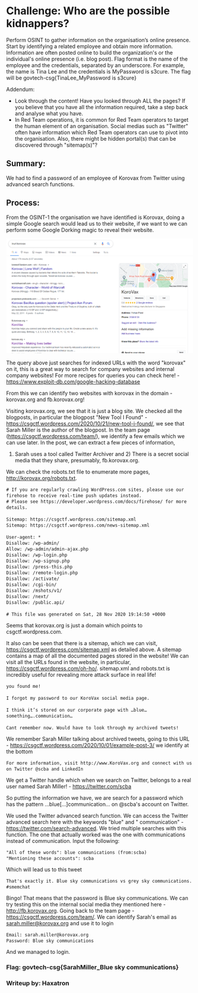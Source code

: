 # Challenge: Who are the possible kidnappers?
Perform OSINT to gather information on the organisation’s online presence. Start by identifying a related employee and obtain more information. Information are often posted online to build the organization's or the individual's online presence (i.e. blog post). Flag format is the name of the employee and the credentials, separated by an underscore. For example, the name is Tina Lee and the credentials is MyPassword is s3cure. The flag will be govtech-csg{TinaLee_MyPassword is s3cure}

Addendum:
- Look through the content! Have you looked through ALL the pages? If you believe that you have all the information required, take a step back and analyse what you have.
- In Red Team operations, it is common for Red Team operators to target the human element of an organisation. Social medias such as "Twitter" often have information which Red Team operators can use to pivot into the organisation. Also, there might be hidden portal(s) that can be discovered through "sitemap(s)"?

## Summary: 
We had to find a password of an employee of Korovax from Twitter using advanced search functions.

## Process:
From the OSINT-1 the organisation we have identified is Korovax, doing a simple Google search would lead us to their website, if we want to we can perform some Google Dorking magic
to reveal their website.

![](https://github.com/BunchOfBytes/STF-2020/blob/main/Screenshot%20(20).png)

The query above just searches for indexed URLs with the word "korovax" on it,  this is a great way to search for company websites and internal company websites! For more recipes for queries you can check here! - https://www.exploit-db.com/google-hacking-database

From this we can identify two websites with korovax in the domain - korovax.org and fb.korovax.org!

Visiting korovax.org, we see that it is just a blog site. We checked all the blogposts, in particular the blogpost "New Tool I Found" -https://csgctf.wordpress.com/2020/10/21/new-tool-i-found/, we see that Sarah Miller is the author of the blogpost. In the team page (https://csgctf.wordpress.com/team/), we identify a few emails which we can use later. In the post, we can extract a few pieces of information,
1) Sarah uses a tool called Twitter Archiver and 2) There is a secret social media that they share, presumably, fb.korovax.org.

We can check the robots.txt file to enumerate more pages, http://korovax.org/robots.txt.

````````
# If you are regularly crawling WordPress.com sites, please use our firehose to receive real-time push updates instead.
# Please see https://developer.wordpress.com/docs/firehose/ for more details.

Sitemap: https://csgctf.wordpress.com/sitemap.xml
Sitemap: https://csgctf.wordpress.com/news-sitemap.xml

User-agent: *
Disallow: /wp-admin/
Allow: /wp-admin/admin-ajax.php
Disallow: /wp-login.php
Disallow: /wp-signup.php
Disallow: /press-this.php
Disallow: /remote-login.php
Disallow: /activate/
Disallow: /cgi-bin/
Disallow: /mshots/v1/
Disallow: /next/
Disallow: /public.api/

# This file was generated on Sat, 28 Nov 2020 19:14:50 +0000
````````

Seems that korovax.org is just a domain which points to csgctf.wordpress.com. 

It also can be seen that there is a sitemap, which we can visit, https://csgctf.wordpress.com/sitemap.xml as detailed above. A sitemap contains a map of all the documented pages stored in the website! We can visit all the URLs found in the website, in particular, https://csgctf.wordpress.com/oh-ho/. sitemap.xml and robots.txt is incredibly useful for revealing more attack surface in real life!

````````
you found me!

I forgot my password to our KoroVax social media page.

I think it’s stored on our corporate page with …blue…something….communication…

Cant remember now. Would have to look through my archived tweets!
````````

We remember Sarah Miller talking about archived tweets, going to this URL - https://csgctf.wordpress.com/2020/10/01/example-post-3/ we identify at the bottom

````````
For more information, visit http://www.KoroVax.org and connect with us on Twitter @scba and LinkedIn
````````

We get a Twitter handle which when we search on Twitter, belongs to a real user named Sarah Miller! - https://twitter.com/scba

So putting the information we have, we are search for a password which has the pattern …blue[...]communication… on @scba's account on Twitter.

We used the Twitter advanced search function. We can access the Twitter advanced search here with the keywords "blue" and " communication" - https://twitter.com/search-advanced. We tried multiple searches with this function. The one that actually worked was the one with communications instead of communication. Input the following:
````````
"All of these words": blue communications (from:scba)
"Mentioning these accounts": scba
````````

Which will lead us to this tweet
````````
That's exactly it. Blue sky communications vs grey sky communications. #smemchat
````````
Bingo! That means that the password is Blue sky communications. We can try testing this on the internal social media they mentioned here - http://fb.korovax.org. Going back to the team page - https://csgctf.wordpress.com/team/. We can identify Sarah's email as sarah.miller@korovax.org and use it to login
````````
Email: sarah.miller@korovax.org
Password: Blue sky communications
````````
And we managed to login.

### Flag: govtech-csg{SarahMiller_Blue sky communications}

### Writeup by: Haxatron

